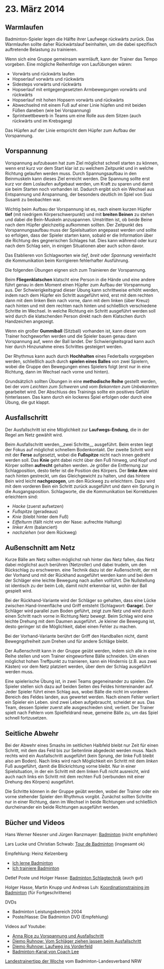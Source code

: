 # 23. März 2014


## Warmlaufen

Badminton-Spieler legen die Hälfte ihrer Laufwege rückwärts zurück.
Das Warmlaufen sollte daher Rückwärtslauf beinhalten, um die dabei
spezifisch auftretende Belastung zu trainieren.

Wenn sich eine Gruppe gemeinsam warmläuft, kann der Trainer das Tempo
vorgeben. Eine mögliche Reihenfolge von Laufübungen wären: 

  * Vorwärts und rückwärts laufen
  * Hopserlauf vorwärts und rückwärts
  * Sidesteps vorwärts und rückwärts
  * Hopserlauf mit entgegengesetzten Armbewegungen vorwärts und rückwärts
  * Hopserlauf mit hohen Hopsern vorwärts und rückwärts
  * Abwechselnd mit einem Fuß auf einer Linie hüpfen und mit beiden Füßen daneben (wie bei Vorspannung)
  * Sprintwettbewerb in Teams um eine Rolle aus dem Sitzen (auch rückwärts und im Krebsgang)

Das Hüpfen auf der Linie entspricht dem Hüpfer zum Aufbau der Vorspannung.


## Vorspannung

Vorspannung aufzubauen hat zum Ziel möglichst schnell starten zu
können, wenn erst kurz vor dem Start klar ist zu welchem Zeitpunkt und
in welche Richtung gelaufen werden muss. Durch Spannungsaufbau in den
Beinmuskeln kann dieses Ziel erreicht werden. Die Spannung sollte erst
kurz vor dem Loslaufen aufgebaut werden, um Kraft zu sparen und damit
sie beim Starten noch vorhanden ist. Dadurch ergibt sich ein Wechsel
aus Entspannung und Anspannung, der besonders deutlich im Spiel von
Susi Susanti zu beobachten war.

Wichtig beim Aufbau der Vorspannung ist es, nach einem kurzen Hüpfer
__tief__ (mit niedrigem Körperschwerpunkt) und mit __breiten Beinen__
zu stehen und dabei die Bein-Muskeln anzuspannen. Umstritten ist, ob
beide Beine nach dem Hüpfer gleichzeitig aufkommen sollten. Der
Zeitpunkt des Vorspannungsaufbau muss der Spielsituation angepasst
werden und sollte so erfolgen, dass der Spieler starten kann, sobald
er die Information über die Richtung des gegnerischen Schlages hat.
Dies kann während oder kurz nach dem Schlag sein, in einigen
Situationen aber auch schon davor.

Das Etablieren von Schlagworten wie *tief*, *breit* oder *Spannung*
vereinfacht die Kommunikation beim Korrigieren fehlerhafter
Ausführung.

Die folgenden Übungen eignen sich zum Trainieren der Vorspannung.

Beim __Fliegenklatschen__ klatscht eine Person in die Hände und eine
andere führt genau in dem Moment einen Hüpfer zum Aufbau der
Vorspannung aus. Der Schwierigkeitsgrad dieser Übung kann schrittweise
erhöht werden, indem nach dem Hüpfer ein Schritt ausgeführt wird, erst
mit dem rechten dann mit dem linken Bein nach vorne, dann mit dem
linken (über Kreuz) nach hinten und mit dem rechten nach hinten und
schließlich verschiedene Schritte im Wechsel. In welche Richtung ein
Schritt ausgeführt werden soll wird durch die klatschenden Person
direkt nach dem Klatschen durch Handzeichen angezeigt.

Wenn ein großer __Gummiball__ (Sitzball) vorhanden ist, kann dieser vom
Trainer hochgeworfen werden und die Spieler bauen genau dann
Vorspannung auf, wenn der Ball landet. Der Schwierigkeitsgrad kann
auch hier durch Hinzunahme eines Schrittes gesteigert werden.

Der Rhythmus kann auch durch __Hochhalten__ eines Federballs
vorgegeben werden, schließlich auch durch __spielen eines Balles__ von
zwei Spielern, wobei die Gruppe den Bewegungen eines Spielers folgt
(erst nur in eine Richtung, dann im Wechsel nach vorne und hinten).

Grundsätzlich sollten Übungen in eine __methodische Reihe__ gestellt
werden, bei der *vom Leichten zum Schweren* und *vom Bekannten zum
Unbekannten* gearbeitet wird. Der Abschluss des Trainings sollte ein
positives Gefühl hinterlassen. Das kann durch ein lockeres Spiel
erfolgen oder durch eine Übung, die gut klappt.


## Ausfallschritt

Der Ausfallschritt ist eine Möglichkeit zur __Laufwegs-Endung__, die
in der Regel am Netz gewählt wird.

Beim Ausfallschritt werden__zwei Schritte__ ausgeführt. Beim ersten
liegt der Fokus auf möglichst schnellem Bodenkontakt. Der zweite
Schritt wird mit der __Ferse__ aufgesetzt, wobei die __Fußspitze__
nicht nach innen gedreht werden soll. Das __Knie__ geht dabei nicht
über den Fuß hinweg, und Kopf und Körper sollten __aufrecht__ gehalten
werden. Je größer die Entfernung zur Schlagposition, desto tiefer ist
die Position des Körpers. Der __linke Arm__ wird nach hinten
gestreckt, um das Gleichgewicht zu halten, und das hintere Bein wird
leicht __nachgezogen__, um den Rückweg zu erleichtern. Dazu wird mit
dem vorderen Bein ein Schritt zurück ausgeführt und dann ein Sprung in
die Ausgangsposition. Schlagworte, die die Kommunikation bei
Korrekturen erleichtern sind:

  * *Hacke* (zuerst aufsetzen)
  * *Fußspitze* (geradeaus)
  * *Knie* (bleibt hinter dem Fuß)
  * *Eiffelturm* (fällt nicht von der Nase: aufrechte Haltung)
  * *linker Arm* (balanciert)
  * *nachziehen* (vor dem Rückweg)


## Außenschnitt am Netz

Kurze Bälle am Netz sollten möglichst nah hinter das Netz fallen, das
Netz dabei möglichst auch berühren (Netzroller) und dabei trudeln, um
den Rückschlag zu erschweren. eine Technik dazu ist der Außenschnitt,
der mit der Vorhand und mit der Rückhand ausgeführt werden kann und
bei dem der Schläger eine leichte Bewegung nach außen vollführt. Die
Nullstellung ist identisch zu der beim Lob, damit nicht erkennbar ist,
wohin der Ball gespielt wird.

Bei der Rückhand-Variante wird der Schläger so gehalten, dass eine
Lücke zwischen Hand-Innenfläche und Griff entsteht (Schlagwort:
__Garage__). Der Schläger wird parallel zum Boden geführt, zeigt zum
Netz und wird durch einen Schritt nach vorne in Richtung Netz bewegt.
Beim Schlag wird eine leichte Drehung mit dem Daumen ausgeführt. Je
kleiner die Bewegung ist, desto geringer ist die Möglichkeit, dabei
einen Fehler zu machen.

Bei der Vorhand-Variante berührt der Griff den Handballen nicht, damit
Bewegngsfreiheit zum Drehen und für andere Schläge bleibt.

Der Außenschnitt kann in der Gruppe geübt werden, indem sich alle in
eine Reihe stellen und vom Trainer eingeworfene Bälle schneiden. Um
einen möglichst hohen Treffpunkt zu trainieren, kann ein Hindernis
(z.B. aus zwei Kästen) vor dem Netz platziert werden, über dem der
Schlag ausgeführt werden muss.

Eine spielerische Übung ist, in zwei Teams gegeneinander zu spielen.
Die Spieler stellen sich dazu auf beiden Seiten des Feldes
hintereinander auf. Jeder Spieler führt einen Schlag aus, wobei Bälle
die nicht im vorderen Bereich des Feldes landen, aus gewertet werden.
Nach einem Fehler verliert ein Spieler ein Leben. sind zwei Leben
aufgebraucht, scheidet er aus. Das Team, dessen Spieler zuerst alle
ausgeschieden sind, verliert. Der Trainer spielt nach Fehlern vom
Spielfeldrand neue, gemeine Bälle zu, um das Spiel schnell
fortzusetzen.


## Seitliche Abwehr

Bei der Abwehr eines Smashs im seitlichen Halbfeld bleibt nur Zeit für
einen Schritt, mit dem das Feld bis zur Seitenlinie abgedeckt werden
muss. Nach rechts wird ein Ausfallschritt ausgeführt (kein Sprung, der
linke Fuß bleibt also am Boden). Nach links wird nach Möglichkeit ein
Schritt mit dem *linken* Fuß ausgeführt, damit die Blickrichtung vorne
bleibt. Nur in einer Spielsituation, in der ein Schritt mit dem linken
Fuß nicht ausreicht, wird auch nach links ein Schritt mit dem rechten
Fuß (verbunden mit einer Drehung des Körpers) ausgeführt.

Die Schritte können in der Gruppe geübt werden, wobei der Trainer oder
ein vorne stehender Spieler den Rhythmus vorgibt. Zunächst sollten
Schritte nur in einer Richtung, dann im Wechsel in beide Richtungen
und schließlich durcheinander ein beide Richtungen ausgeführt werden.


## Bücher und Videos

Hans Werner Niesner und Jürgen Ranzmayer: [Badminton] (nicht
empfohlen)

Lars Lucke und Christian Schwab: [Tour de Badminton] (insgesamt ok)

Empfehlung: Heinz Kelzenberg
  * [Ich lerne Badminton]
  * [Ich trainiere Badminton]

Detlef Poste und Holger Hasse: [Badminton Schlagtechnik] (auch gut)

Holger Hasse, Martin Knupp und Andreas Luh: [Koordinationstraining im
Badminton] (für Fortgeschrittene)

[Badminton]: http://www.amazon.de/Badminton-Werner-Ranzmayer-J%C3%BCrgen-Niesner/dp/B003HMKJ1I/
[Tour de Badminton]: http://www.amazon.de/Tour-Badminton-Etappen-Einsteiger-Schlitzohr/dp/3000239480/
[Ich lerne Badminton]: http://www.amazon.de/Ich-lerne-Badminton-Katrin-Barth/dp/3898995100/
[Ich trainiere Badminton]: http://www.amazon.de/Ich-trainiere-Badminton-Trainiere-Schnelligkeit/dp/3898995852/
[Badminton Schlagtechnik]: http://www.amazon.de/Badminton-Schlagtechnik-Poste-Detlef-Holger/dp/B00CE0HXQ8/
[Koordinationstraining im Badminton]: http://www.amazon.de/Koordinationstraining-im-Badminton-Holger-Hasse/dp/3868841091/

DVDs
  * Badminton Leistungsbereich 2004
  * Poste/Hasse: Die Badminton DVD (Empfehlung)

Videos auf Youtube:
  * [Anna Rice zu Vorspannung und Ausfallschritt]
  * [Diemo Ruhnow: Vom Schläger ziehen lassen beim Ausfallschritt]
  * [Diemo Ruhnow: Laufweg ins Vorderfeld]
  * [Badminton-Kanal von Coach Lee]

[Anna Rice zu Vorspannung und Ausfallschritt]: http://www.youtube.com/watch?v=sU7K66PeX8o
[Diemo Ruhnow: Vom Schläger ziehen lassen beim Ausfallschritt]: http://www.youtube.com/watch?v=jewDWI4412c
[Diemo Ruhnow: Laufweg ins Vorderfeld]: http://www.youtube.com/watch?v=J7zTP1AUZR0
[Badminton-Kanal von Coach Lee]: http://www.youtube.com/channel/UCILTjkA1qtd37zmo6g9asVw

[Landestrainertipp der Woche] vom Badminton-Landesverband NRW

[Landestrainertipp der Woche]: http://www.badminton-nrw.de/index.php?id=996
